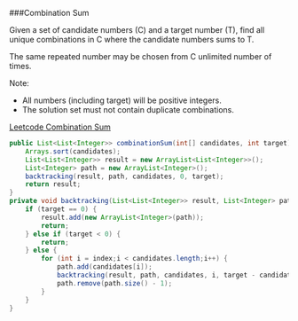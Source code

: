 ###Combination Sum

Given a set of candidate numbers (C) and a target number (T), find all unique combinations in C where the candidate numbers sums to T.

The same repeated number may be chosen from C unlimited number of times.

Note:
* All numbers (including target) will be positive integers.
* The solution set must not contain duplicate combinations.

[Leetcode Combination Sum](https://leetcode.com/problems/combination-sum/)

```java
public List<List<Integer>> combinationSum(int[] candidates, int target) {
    Arrays.sort(candidates);
    List<List<Integer>> result = new ArrayList<List<Integer>>();
    List<Integer> path = new ArrayList<Integer>();
    backtracking(result, path, candidates, 0, target);
    return result;
}
private void backtracking(List<List<Integer>> result, List<Integer> path, int[] candidates, int index, int target) {
    if (target == 0) {
        result.add(new ArrayList<Integer>(path));
        return;
    } else if (target < 0) {
        return;
    } else {
        for (int i = index;i < candidates.length;i++) {
            path.add(candidates[i]);
            backtracking(result, path, candidates, i, target - candidates[i]);
            path.remove(path.size() - 1);
        }
    }
}
```